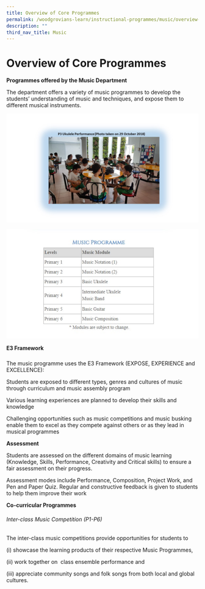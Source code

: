 ```yaml
---
title: Overview of Core Programmes
permalink: /woodgrovians-learn/instructional-programmes/music/overview-of-core-programmes/
description: ""
third_nav_title: Music
---
```

# **Overview of Core Programmes**

**Programmes offered by the Music Department**

The department offers a variety of music programmes to develop the students’ understanding of music and techniques, and expose them to different musical instruments.

![](/images/Slide1%20(6).jpg)

![](/images/Music%20Programme%20Table.jpg)

**E3 Framework**
### 
The music programme uses the E3 Framework (EXPOSE, EXPERIENCE and EXCELLENCE):

Students are exposed to different types, genres and cultures of music through curriculum and music assembly program

Various learning experiences are planned to develop their skills and knowledge

Challenging opportunities such as music competitions and music busking enable them to excel as they compete against others or as they lead in musical programmes

**Assessment**

Students are assessed on the different domains of music learning (Knowledge, Skills, Performance, Creativity and Critical skills) to ensure a fair assessment on their progress.

Assessment modes include Performance, Composition, Project Work, and Pen and Paper Quiz. Regular and constructive feedback is given to students to help them improve their work

**Co-curricular Programmes**

###### Inter-class Music Competition (P1-P6)


The inter-class music competitions provide opportunities for students to 

(i) showcase the learning products of their respective Music Programmes, 

(ii) work together on  class ensemble performance and 

(iii) appreciate community songs and folk songs from both local and global cultures.